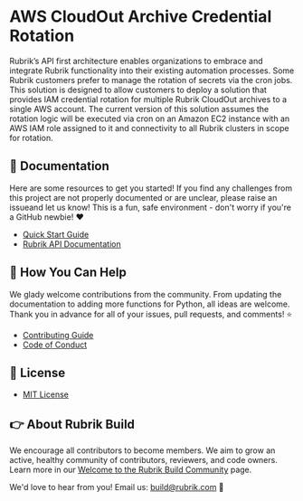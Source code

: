 # AWS CloudOut Archive Credential Rotation

Rubrik’s API first architecture enables organizations to embrace and integrate Rubrik functionality into their existing automation processes. Some Rubrik customers prefer to manage the rotation of secrets via the cron jobs. This solution is designed to allow customers to deploy a solution that provides IAM credential rotation for multiple Rubrik CloudOut archives to a single AWS account. The current version of this solution assumes the rotation logic will be executed via cron on an Amazon EC2 instance with an AWS IAM role assigned to it and connectivity to all Rubrik clusters in scope for rotation.

## :blue_book: Documentation

Here are some resources to get you started! If you find any challenges from this project are not properly documented or are unclear, please raise an issueand let us know! This is a fun, safe environment - don't worry if you're a GitHub newbie! :heart:

* [Quick Start Guide](./docs/quick-start.md)
* [Rubrik API Documentation](https://github.com/rubrikinc/api-documentation)

## :muscle: How You Can Help

We glady welcome contributions from the community. From updating the documentation to adding more functions for Python, all ideas are welcome. Thank you in advance for all of your issues, pull requests, and comments! :star:

* [Contributing Guide](CONTRIBUTING.md)
* [Code of Conduct](CODE_OF_CONDUCT.md)

## :pushpin: License

* [MIT License](LICENSE)

## :point_right: About Rubrik Build

We encourage all contributors to become members. We aim to grow an active, healthy community of contributors, reviewers, and code owners. Learn more in our [Welcome to the Rubrik Build Community](https://github.com/rubrikinc/welcome-to-rubrik-build) page.

We'd  love to hear from you! Email us: build@rubrik.com :love_letter:
